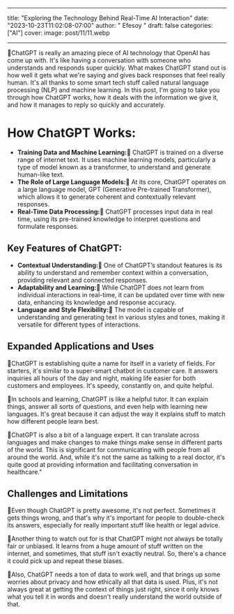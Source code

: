  ---
title: "Exploring the Technology Behind Real-Time AI Interaction"
date: "2023-10-23T11:02:08-07:00"
author: " Efesoy "
draft: false
categories: ["AI"]
cover:
    image: post/11/11.webp

---
🌌ChatGPT is really an amazing piece of AI technology that OpenAI has come up with. It's like having a conversation with someone who understands and responds super quickly. What makes ChatGPT stand out is how well it gets what we're saying and gives back responses that feel really human. It's all thanks to some smart tech stuff called natural language processing (NLP) and machine learning. In this post, I'm going to take you through how ChatGPT works, how it deals with the information we give it, and how it manages to reply so quickly and accurately.

# How ChatGPT Works:
- **Training Data and Machine Learning:🌌** ChatGPT is trained on a diverse range of internet text. It uses machine learning models, particularly a type of model known as a transformer, to understand and generate human-like text.
- **The Role of Large Language Models:🌌** At its core, ChatGPT operates on a large language model, GPT (Generative Pre-trained Transformer), which allows it to generate coherent and contextually relevant responses.
- **Real-Time Data Processing:🌌** ChatGPT processes input data in real time, using its pre-trained knowledge to interpret questions and formulate responses.

## Key Features of ChatGPT:
- **Contextual Understanding:🌌** One of ChatGPT’s standout features is its ability to understand and remember context within a conversation, providing relevant and connected responses.
- **Adaptability and Learning:🌌** While ChatGPT does not learn from individual interactions in real-time, it can be updated over time with new data, enhancing its knowledge and response accuracy.
- **Language and Style Flexibility:🌌** The model is capable of understanding and generating text in various styles and tones, making it versatile for different types of interactions.

## Expanded Applications and Uses
🌌ChatGPT is establishing quite a name for itself in a variety of fields. For starters, it's similar to a super-smart chatbot in customer care. It answers inquiries all hours of the day and night, making life easier for both customers and employees. It's speedy, constantly on, and quite helpful.

🌌In schools and learning, ChatGPT is like a helpful tutor. It can explain things, answer all sorts of questions, and even help with learning new languages. It's great because it can adjust the way it explains stuff to match how different people learn best.

🌌ChatGPT is also a bit of a language expert. It can translate across languages and make changes to make things make sense in different parts of the world. This is significant for communicating with people from all around the world. And, while it's not the same as talking to a real doctor, it's quite good at providing information and facilitating conversation in healthcare."

## Challenges and Limitations
🌌Even though ChatGPT is pretty awesome, it's not perfect. Sometimes it gets things wrong, and that's why it's important for people to double-check its answers, especially for really important stuff like health or legal advice.

🌌Another thing to watch out for is that ChatGPT might not always be totally fair or unbiased. It learns from a huge amount of stuff written on the internet, and sometimes, that stuff isn't exactly neutral. So, there's a chance it could pick up and repeat these biases.

🌌Also, ChatGPT needs a ton of data to work well, and that brings up some worries about privacy and how ethically all that data is used. Plus, it's not always great at getting the context of things just right, since it only knows what you tell it in words and doesn't really understand the world outside of that.